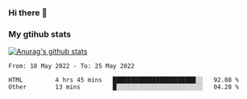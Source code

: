 ### Hi there 👋

### My gtihub stats

[![Anurag's github stats](https://github-readme-stats.vercel.app/api?username=gaozhidong)](https://github.com/gaozhidong/github-readme-stats)

<!--START_SECTION:waka-->

```text
From: 18 May 2022 - To: 25 May 2022

HTML         4 hrs 45 mins   ███████████████████████░░   92.08 %
Other        13 mins         █░░░░░░░░░░░░░░░░░░░░░░░░   04.28 %
```

<!--END_SECTION:waka-->